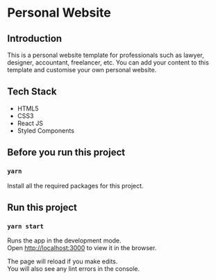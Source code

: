 # Personal Website

## Introduction

This is a personal website template for professionals such as lawyer, designer, accountant, freelancer, etc. You can add your content to this template and customise your own personal website.


## Tech Stack

- HTML5
- CSS3
- React JS
- Styled Components

## Before you run this project

### `yarn`

Install all the required packages for this project.

## Run this project
### `yarn start`

Runs the app in the development mode.\
Open [http://localhost:3000](http://localhost:3000) to view it in the browser.

The page will reload if you make edits.\
You will also see any lint errors in the console.
